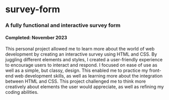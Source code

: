# survey-form
<h3>A fully functional and interactive survey form</h3>
<h4>Completed: November 2023</h4>

This personal project allowed me to learn more about the world of web development by creating an interactive survey using HTML and CSS. By juggling different elements and styles, I created a user-friendly experience to encourage users to interact and respond. I focused on ease of use as well as a simple, but classy, design. This enabled me to practice my front-end web development skills, as well as learning more about the integration between HTML and CSS. This project challenged me to think more creatively about elements the user would appreciate, as well as refining my coding abilities.
